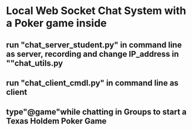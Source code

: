 # Local Web Socket Chat System with a Poker game inside
<h2> run "chat_server_student.py" in command line as server, recording and change IP_address in ""chat_utils.py</h2>
<h2> run "chat_client_cmdl.py" in command line as client</h2>
<h2> type"@game"while chatting in Groups to start a Texas Holdem Poker Game</h2>

